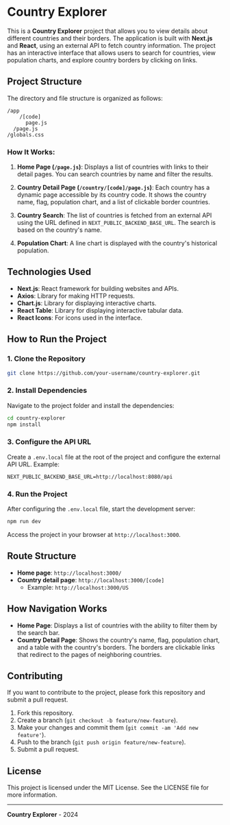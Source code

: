 
# Country Explorer

This is a **Country Explorer** project that allows you to view details about different countries and their borders. The application is built with **Next.js** and **React**, using an external API to fetch country information. The project has an interactive interface that allows users to search for countries, view population charts, and explore country borders by clicking on links.

## Project Structure

The directory and file structure is organized as follows:

```
/app
    /[code]
      page.js
  /page.js
/globals.css
```

### How It Works:

1. **Home Page (`/page.js`)**: Displays a list of countries with links to their detail pages. You can search countries by name and filter the results.
   
2. **Country Detail Page (`/country/[code]/page.js`)**: Each country has a dynamic page accessible by its country code. It shows the country name, flag, population chart, and a list of clickable border countries.

3. **Country Search**: The list of countries is fetched from an external API using the URL defined in `NEXT_PUBLIC_BACKEND_BASE_URL`. The search is based on the country's name.

4. **Population Chart**: A line chart is displayed with the country's historical population.

## Technologies Used

- **Next.js**: React framework for building websites and APIs.
- **Axios**: Library for making HTTP requests.
- **Chart.js**: Library for displaying interactive charts.
- **React Table**: Library for displaying interactive tabular data.
- **React Icons**: For icons used in the interface.

## How to Run the Project

### 1. Clone the Repository

```bash
git clone https://github.com/your-username/country-explorer.git
```

### 2. Install Dependencies

Navigate to the project folder and install the dependencies:

```bash
cd country-explorer
npm install
```

### 3. Configure the API URL

Create a `.env.local` file at the root of the project and configure the external API URL. Example:

```
NEXT_PUBLIC_BACKEND_BASE_URL=http://localhost:8080/api
```

### 4. Run the Project

After configuring the `.env.local` file, start the development server:

```bash
npm run dev
```

Access the project in your browser at `http://localhost:3000`.

## Route Structure

- **Home page**: `http://localhost:3000/`
- **Country detail page**: `http://localhost:3000/[code]`
  - Example: `http://localhost:3000/US`

## How Navigation Works

- **Home Page**: Displays a list of countries with the ability to filter them by the search bar.
- **Country Detail Page**: Shows the country's name, flag, population chart, and a table with the country's borders. The borders are clickable links that redirect to the pages of neighboring countries.

## Contributing

If you want to contribute to the project, please fork this repository and submit a pull request.

1. Fork this repository.
2. Create a branch (`git checkout -b feature/new-feature`).
3. Make your changes and commit them (`git commit -am 'Add new feature'`).
4. Push to the branch (`git push origin feature/new-feature`).
5. Submit a pull request.

## License

This project is licensed under the MIT License. See the LICENSE file for more information.

---

**Country Explorer** - 2024

